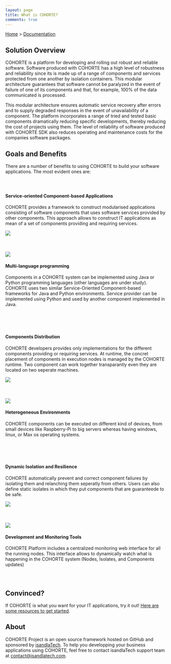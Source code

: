 ```yaml
---
layout: page
title: What is COHORTE?
comments: true
---
```


[Home](../) > [Documentation](./)

## Solution Overview

COHORTE is a platform for developing and rolling out robust and reliable software.
Software produced with COHORTE has a high level of robustness and reliability since its is made up of a range of components and services protected from one another by isolation containers. This modular architecture guarantees that software cannot be paralyzed in the event of failure of one of its components and that, for example, 100% of the data communicated is processed.

This modular architecture ensures automatic service recovery after errors and to supply degraded responses in the event of unavailability of a component.
The platform incorporates a range of tried and tested basic components dramatically reducing specific developments, thereby reducing the cost of projects using them.
The level of reliability of software produced with COHORTE SDK also reduces operating and maintenance costs for the companies software packages.

## Goals and Benefits

There are a number of benefits to using COHORTE to build your software applications. The most evident ones are:

<div class="row" style="padding-top:25px; padding-bottom:25px;">
	<div class="span4">
		<h4>Service-oriented Component-based Applications</h4>
		<p>COHORTE provides a framework to construct modularised applications consisting of software components that uses software services provided by other components. This approach allows to construct IT applications as mean of a set of components providing and requiring services. </p>
	</div>
	<div class="span4">
		<img src="{{ site.baseurl }}/resources/images/what-is-cohorte-img1.png"/>
	</div>
</div>
<div class="row" style="padding-top:25px; padding-bottom:25px;">
	<div class="span4">
		<img src="{{ site.baseurl }}/resources/images/what-is-cohorte-img2.png"/>
	</div>
	<div class="span4">
		<h4>Multi-language programming</h4>
		<p>Components in a COHORTE system can be implemented using Java or Python programming languages (other languages are under study). COHORTE uses two similar Service-Oriented Component-based frameworks for Java and Python environments. Service provider can be implemented using Python and used by another component implemented in Java.</p>
	</div>
</div>
<div class="row" style="padding-top:25px; padding-bottom:25px;">
	<div class="span4">
		<h4>Components Distribution</h4>
		<p>COHORTE developers provides only implementations for the different components providing or requiring services. At runtime, the concret placement of components in execution nodes is managed by the COHORTE runtime. Two component can work together transparantly even they are located on two seperate machines.</p>
	</div>
	<div class="span4">
		<img src="{{ site.baseurl }}/resources/images/what-is-cohorte-img4.png"/>
	</div>
</div>
<div class="row" style="padding-top:25px; padding-bottom:25px;">
	<div class="span4">
		<img src="{{ site.baseurl }}/resources/images/what-is-cohorte-img3.png"/>
	</div>
	<div class="span4">
		<h4>Heterogeneous Environments</h4>
		<p>COHORTE components can be executed on different kind of devices, from small devices like Raspberry-Pi to big servers whereas having windows, linux, or Max os operating systems.</p>
	</div>
</div>
<div class="row" style="padding-top:25px; padding-bottom:25px;">
	<div class="span4">
		<h4>Dynamic Isolation and Resilience</h4>
		<p>COHORTE automatically prevent and correct component failures by isolating them and relanching them seperatly from others. Users can also define static isolates in which they put components that are guaranteede to be safe.</p>
	</div>
	<div class="span4">
		<img src="{{ site.baseurl }}/resources/images/what-is-cohorte-img5.png"/>
	</div>
</div>
<div class="row" style="padding-top:25px; padding-bottom:25px;">
	<div class="span4">
		<img src="{{ site.baseurl }}/resources/images/what-is-cohorte-img6.png"/>
	</div>
	<div class="span4">
		<h4>Development and Monitoring Tools</h4>
		<p>COHORTE Platform includes a centralized monitoring web interface for all the running nodes. This interface allows to dynamically watch what is happening in the COHORTE system (Nodes, Isolates, and Components updates)</p>
	</div>
</div>

## Convinced?

If COHORTE is what you want for your IT applications, try it out! [Here are some resources to get
started](./). 


## About

COHORTE Project is an open source framework hosted on GitHub and sponsored by [isandlaTech](http://isandlatech.com). To help you developping your business applications using COHORTE, feel free to contact isandlaTech support team at [contact@isandlatech.com](mailto:contact@isandlatech.com).




